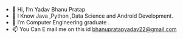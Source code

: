 - 👋 Hi, I’m Yadav Bhanu Pratap
- 👀 I Know Java ,Python ,Data Science and Android Development.
- 🌱 I’m Computer Engineering graduate .
- 📫 You Can E mail me on this id bhanupratapyadav22@gmail.com

<!---
BhanuYadav140695/BhanuYadav140695 is a ✨ special ✨ repository because its `README.md` (this file) appears on your GitHub profile.
You can click the Preview link to take a look at your changes.
--->
